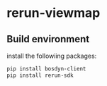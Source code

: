 # rerun-viewmap

## Build environment
install the followiing packages:
```bash
pip install bosdyn-client
pip install rerun-sdk
```